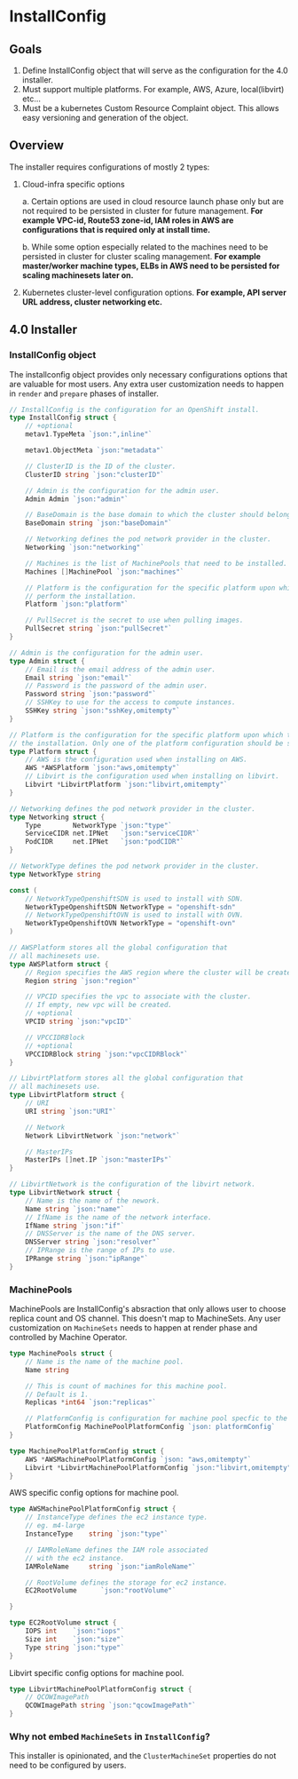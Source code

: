 # InstallConfig

## Goals

1. Define InstallConfig object that will serve as the configuration for the 4.0 installer.
2. Must support multiple platforms. For example, AWS, Azure, local(libvirt) etc...
3. Must be a kubernetes Custom Resource Complaint object. This allows easy versioning and generation of the object.

## Overview

The installer requires configurations of mostly 2 types:

1. Cloud-infra specific options

    a. Certain options are used in cloud resource launch phase only but are not required to be persisted in cluster for future management.
    **For example VPC-id, Route53 zone-id, IAM roles in AWS are configurations that is required only at install time.**

    b. While some option especially related to the machines need to be persisted in cluster for cluster scaling management.
    **For example master/worker machine types, ELBs in AWS need to be persisted for scaling machinesets later on.**

2. Kubernetes cluster-level configuration options. **For example, API server URL address, cluster networking etc.**

## 4.0 Installer

### InstallConfig object

The installconfig object provides only necessary configurations options that are valuable for most users. Any extra user customization needs to happen in `render` and `prepare` phases of installer.

```go
// InstallConfig is the configuration for an OpenShift install.
type InstallConfig struct {
    // +optional
    metav1.TypeMeta `json:",inline"`

    metav1.ObjectMeta `json:"metadata"`

    // ClusterID is the ID of the cluster.
    ClusterID string `json:"clusterID"`

    // Admin is the configuration for the admin user.
    Admin Admin `json:"admin"`

    // BaseDomain is the base domain to which the cluster should belong.
    BaseDomain string `json:"baseDomain"`

    // Networking defines the pod network provider in the cluster.
    Networking `json:"networking"`

    // Machines is the list of MachinePools that need to be installed.
    Machines []MachinePool `json:"machines"`

    // Platform is the configuration for the specific platform upon which to
    // perform the installation.
    Platform `json:"platform"`

    // PullSecret is the secret to use when pulling images.
    PullSecret string `json:"pullSecret"`
}

// Admin is the configuration for the admin user.
type Admin struct {
    // Email is the email address of the admin user.
    Email string `json:"email"`
    // Password is the password of the admin user.
    Password string `json:"password"`
    // SSHKey to use for the access to compute instances.
    SSHKey string `json:"sshKey,omitempty"`
}

// Platform is the configuration for the specific platform upon which to perform
// the installation. Only one of the platform configuration should be set.
type Platform struct {
    // AWS is the configuration used when installing on AWS.
    AWS *AWSPlatform `json:"aws,omitempty"`
    // Libvirt is the configuration used when installing on libvirt.
    Libvirt *LibvirtPlatform `json:"libvirt,omitempty"`
}

// Networking defines the pod network provider in the cluster.
type Networking struct {
    Type        NetworkType `json:"type"`
    ServiceCIDR net.IPNet   `json:"serviceCIDR"`
    PodCIDR     net.IPNet   `json:"podCIDR"`
}

// NetworkType defines the pod network provider in the cluster.
type NetworkType string

const (
    // NetworkTypeOpenshiftSDN is used to install with SDN.
    NetworkTypeOpenshiftSDN NetworkType = "openshift-sdn"
    // NetworkTypeOpenshiftOVN is used to install with OVN.
    NetworkTypeOpenshiftOVN NetworkType = "openshift-ovn"
)

// AWSPlatform stores all the global configuration that
// all machinesets use.
type AWSPlatform struct {
    // Region specifies the AWS region where the cluster will be created.
    Region string `json:"region"`

    // VPCID specifies the vpc to associate with the cluster.
    // If empty, new vpc will be created.
    // +optional
    VPCID string `json:"vpcID"`

    // VPCCIDRBlock
    // +optional
    VPCCIDRBlock string `json:"vpcCIDRBlock"`
}

// LibvirtPlatform stores all the global configuration that
// all machinesets use.
type LibvirtPlatform struct {
    // URI
    URI string `json:"URI"`

    // Network
    Network LibvirtNetwork `json:"network"`

    // MasterIPs
    MasterIPs []net.IP `json:"masterIPs"`
}

// LibvirtNetwork is the configuration of the libvirt network.
type LibvirtNetwork struct {
    // Name is the name of the nework.
    Name string `json:"name"`
    // IfName is the name of the network interface.
    IfName string `json:"if"`
    // DNSServer is the name of the DNS server.
    DNSServer string `json:"resolver"`
    // IPRange is the range of IPs to use.
    IPRange string `json:"ipRange"`
}
```

### MachinePools

MachinePools are InstallConfig's absraction that only allows user to choose replica count and OS channel. This doesn't map to MachineSets.
Any user customization on `MachineSets` needs to happen at render phase and controlled by Machine Operator.

```go
type MachinePools struct {
    // Name is the name of the machine pool.
    Name string

    // This is count of machines for this machine pool.
    // Default is 1.
    Replicas *int64 `json:"replicas"`

    // PlatformConfig is configuration for machine pool specfic to the platfrom.
    PlatformConfig MachinePoolPlatformConfig `json: platformConfig`
}

type MachinePoolPlatformConfig struct {
    AWS *AWSMachinePoolPlatformConfig `json: "aws,omitempty"`
    Libvirt *LibvirtMachinePoolPlatformConfig `json:"libvirt,omitempty"`
}
```

AWS specific config options for machine pool.

```go
type AWSMachinePoolPlatformConfig struct {
    // InstanceType defines the ec2 instance type.
    // eg. m4-large
    InstanceType    string `json:"type"`

    // IAMRoleName defines the IAM role associated
    // with the ec2 instance.
    IAMRoleName     string `json:"iamRoleName"`

    // RootVolume defines the storage for ec2 instance.
    EC2RootVolume      `json:"rootVolume"`

}

type EC2RootVolume struct {
    IOPS int    `json:"iops"`
    Size int    `json:"size"`
    Type string `json:"type"`
}
```

Libvirt specific config options for machine pool.

```go
type LibvirtMachinePoolPlatformConfig struct {
    // QCOWImagePath
    QCOWImagePath string `json:"qcowImagePath"`
}
```

### Why not embed `MachineSets` in `InstallConfig`?

This installer is opinionated, and the `ClusterMachineSet` properties do not need to be configured by users.
